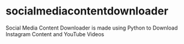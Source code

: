 # socialmediacontentdownloader
Social Media Content Downloader is made using Python to Download Instagram Content and YouTube Videos
